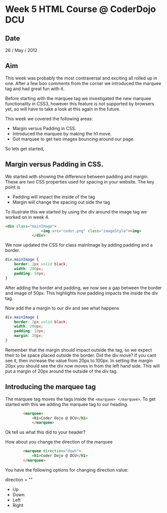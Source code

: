 Week 5 HTML Course @ CoderDojo DCU
===================================

Date
---------
26 / May / 2012

Aim
---------
This week was probably the most contraversal and exciting all rolled up in one.  After
a few boo comments from the corner we introduced the marquee tag and had great fun with
it.  

Before starting with the marquee tag we investigated the new marquee functionality 
in CSS3, however this feature is not supported by browsers yet, so will have
to take a look at this again in the future.

This week we covered the following areas:

* Margin versus Padding in CSS.
* Introduced the marquee by making the h1 move.
* Got marquee to get two images bouncing around our page.

So lets get started,

Margin versus Padding in CSS.
------------------------------
We started with showing the difference between padding and margin.  These are two
CSS properties used for spacing in your website.  The key point is
* Padding will impact the inside of the tag
* Margin will change the spacing out side the tag

To illustrate this we started by using the div around the image tag we 
worked on in week 4.  

````html
<div class="mainImage">
				<img src="coder.png" class="imageStyle"><img>
			</div> 
````

We now updated the CSS for class mainImage by adding padding and a
border.

````css
div.mainImage {
	border: 2px solid black;
	width: 200px;
	padding: 50px;
}
````

After adding the border and padding, we now see a gap between the border
and image of 50px.  This highlights how padding impacts the inside the 
div tag.

Now add the a margin to our div and see what happens

````css
div.mainImage {
	border: 2px solid black;
	width: 200px;
	padding: 10px;
	margin: 20px;
}
````

Remember that the margin should impact outside the tag, so we expect
their to be space placed outside the border.  Did the div move? If you cant
see it, then increase the value from 20px to 100px.  In setting the margin 20px
you should see the div now moves in from the left hand side.  This will 
put a margin of 20px around the outside of the div tag.

Introducing the marquee tag
------------------------------
The marquee tag moves the tags inside the `<marquee> </marquee>`.  To 
get started with this we adding the marquee tag to our heading.  

````html
		<marquee>
			<h1>Coder Dojo @ DCU</h1>
			</marquee>
````

Ok tell us what this did to your header?

How about you change the direction of the marquee

````html
		<marquee direction="down">
			<h1>Coder Dojo @ DCU</h1>
		</marquee>
````

You have the following options for changing direction value: 

direction = ""
* Up
* Down
* Left
* Right




